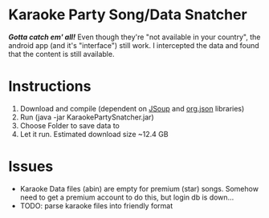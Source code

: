 # Karaoke Party Song/Data Snatcher

___Gotta catch em' all!___
Even though they're "not available in your country", the android app (and it's "interface") still work.
I intercepted the data and found that the content is still available.

# Instructions

1. Download and compile (dependent on [JSoup](https://jsoup.org/download) and [org.json](https://search.maven.org/#search%7Cga%7C1%7Cg%3A%22org.codeartisans%22%20AND%20a%3A%22org.json%22) libraries)
2. Run (java -jar KaraokePartySnatcher.jar)
3. Choose Folder to save data to
4. Let it run. Estimated download size ~12.4 GB

# Issues

- Karaoke Data files (abin) are empty for premium (star) songs. Somehow need to get a premium account to do this, but login db is down...
- TODO: parse karaoke files into friendly format